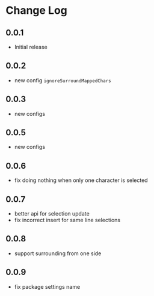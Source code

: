 # Change Log

## 0.0.1

- Initial release

## 0.0.2

- new config `ignoreSurroundMappedChars`

## 0.0.3

- new configs

## 0.0.5

- new configs

## 0.0.6

- fix doing nothing when only one character is selected

## 0.0.7

- better api for selection update
- fix incorrect insert for same line selections

## 0.0.8

- support surrounding from one side

## 0.0.9

- fix package settings name
